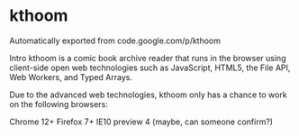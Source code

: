 # kthoom
Automatically exported from code.google.com/p/kthoom

Intro
kthoom is a comic book archive reader that runs in the browser using client-side open web technologies such as JavaScript, HTML5, the File API, Web Workers, and Typed Arrays.

Due to the advanced web technologies, kthoom only has a chance to work on the following browsers:

Chrome 12+
Firefox 7+
IE10 preview 4 (maybe, can someone confirm?)
